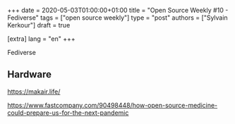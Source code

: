 +++
date = 2020-05-03T01:00:00+01:00
title = "Open Source Weekly #10 - Fediverse"
tags = ["open source weekly"]
type = "post"
authors = ["Sylvain Kerkour"]
draft = true

[extra]
lang = "en"
+++

Fediverse



## Hardware

https://makair.life/


https://www.fastcompany.com/90498448/how-open-source-medicine-could-prepare-us-for-the-next-pandemic
